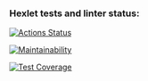 ### Hexlet tests and linter status:
[![Actions Status](https://github.com/PavelMaken/frontend-project-46/workflows/hexlet-check/badge.svg)](https://github.com/PavelMaken/frontend-project-46/actions)

[![Maintainability](https://api.codeclimate.com/v1/badges/22920ae9600420548b3b/maintainability)](https://codeclimate.com/github/PavelMaken/frontend-project-46/maintainability)

[![Test Coverage](https://api.codeclimate.com/v1/badges/22920ae9600420548b3b/test_coverage)](https://codeclimate.com/github/PavelMaken/frontend-project-46/test_coverage)